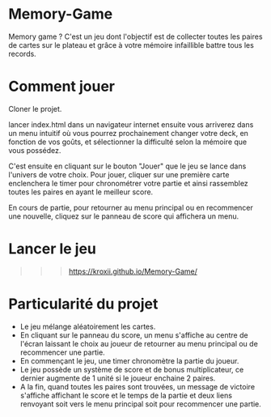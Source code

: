 # Memory-Game
Memory game ?
C'est un jeu dont l'objectif est de collecter toutes les paires de cartes sur le plateau et grâce à votre mémoire infaillible battre tous les records.

# Comment jouer
Cloner le projet.

lancer index.html dans un navigateur internet
ensuite vous arriverez dans un menu intuitif où vous pourrez prochainement changer votre deck, en fonction de vos goûts, et sélectionner la difficulté selon la mémoire que vous possédez.

C'est ensuite en cliquant sur le bouton "Jouer" que le jeu se lance dans l'univers de votre choix.
Pour jouer, cliquer sur une première carte enclenchera le timer pour chronométrer votre partie et ainsi rassemblez toutes les paires en ayant le meilleur score.

En cours de partie, pour retourner au menu principal ou en recommencer une nouvelle, cliquez sur le panneau de score qui affichera un menu.

# Lancer le jeu
>>> https://kroxii.github.io/Memory-Game/

# Particularité du projet
- Le jeu mélange aléatoirement les cartes.
- En cliquant sur le panneau du score, un menu s'affiche au centre de l'écran laissant le choix au joueur de retourner au menu principal ou de recommencer une partie.
- En commençant le jeu, une timer chronomètre la partie du joueur.
- Le jeu possède un système de score et de bonus multiplicateur, ce dernier augmente de 1 unité si le joueur enchaine 2 paires.
- A la fin, quand toutes les paires sont trouvées, un message de victoire s'affiche affichant le score et le temps de la partie et deux liens renvoyant soit vers le menu principal soit pour recommencer une partie.
